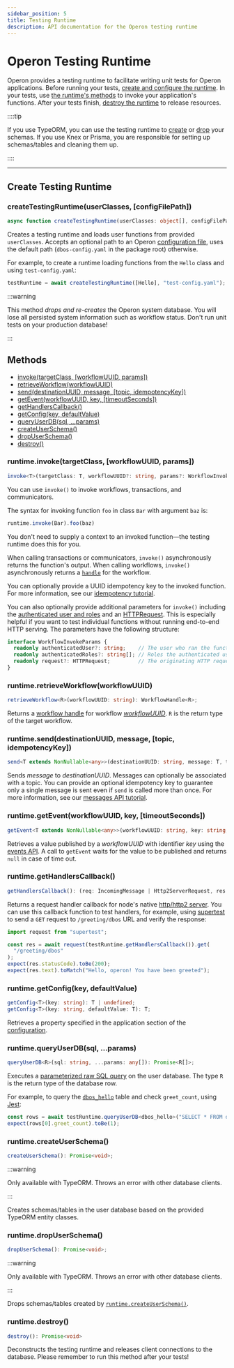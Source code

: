 ```yaml
---
sidebar_position: 5
title: Testing Runtime
description: API documentation for the Operon testing runtime
---
```


# Operon Testing Runtime

Operon provides a testing runtime to facilitate writing unit tests for Operon applications.
Before running your tests, [create and configure the runtime](#create-testing-runtime).
In your tests, use [the runtime's methods](#methods) to invoke your application's functions.
After your tests finish, [destroy the runtime](#runtimedestroy) to release resources.

::::tip

If you use TypeORM, you can use the testing runtime to [create](#runtimecreateuserschema) or [drop](#runtimedropuserschema) your schemas.
If you use Knex or Prisma, you are responsible for setting up schemas/tables and cleaning them up.

::::

---

## Create Testing Runtime

### createTestingRuntime(userClasses, \[configFilePath\])
```typescript
async function createTestingRuntime(userClasses: object[], configFilePath: string = operonConfigFilePath): Promise<OperonTestingRuntime>
```

Creates a testing runtime and loads user functions from provided `userClasses`.
Accepts an optional path to an Operon [configuration file](./configuration.md), uses the default path (`dbos-config.yaml` in the package root) otherwise.

For example, to create a runtime loading functions from the `Hello` class and using `test-config.yaml`:
```typescript
testRuntime = await createTestingRuntime([Hello], "test-config.yaml");
```

:::warning

This method *drops and re-creates* the Operon system database. You will lose all persisted system information such as workflow status. Don't run unit tests on your production database!

:::

## Methods
- [invoke(targetClass, \[workflowUUID, params\])](#runtimeinvoketargetclass-workflowuuid-params)
- [retrieveWorkflow(workflowUUID)](#runtimeretrieveworkflowworkflowuuid)
- [send(destinationUUID, message, \[topic, idempotencyKey\])](#runtimesenddestinationuuid-message-topic-idempotencykey)
- [getEvent(workflowUUID, key, \[timeoutSeconds\])](#runtimegeteventworkflowuuid-key-timeoutseconds)
- [getHandlersCallback()](#runtimegethandlerscallback)
- [getConfig(key, defaultValue)](#runtimegetconfigkey-defaultvalue)
- [queryUserDB(sql, ...params)](#runtimequeryuserdbsql-params)
- [createUserSchema()](#runtimecreateuserschema)
- [dropUserSchema()](#runtimedropuserschema)
- [destroy()](#runtimedestroy)

### runtime.invoke(targetClass, \[workflowUUID, params\])
```typescript
invoke<T>(targetClass: T, workflowUUID?: string, params?: WorkflowInvokeParams): InvokeFuncs<T>
```

You can use `invoke()` to invoke workflows, transactions, and communicators.

The syntax for invoking function `foo` in class `Bar` with argument `baz` is:

```typescript
runtime.invoke(Bar).foo(baz)
```

You don't need to supply a context to an invoked function&#8212;the testing runtime does this for you.

When calling transactions or communicators, `invoke()` asynchronously returns the function's output.
When calling workflows, `invoke()` asynchronously returns a [`handle`](./workflow-handles) for the workflow.

You can optionally provide a UUID idempotency key to the invoked function.
For more information, see our [idempotency tutorial](../tutorials/idempotency-tutorial.md).

You can also optionally provide additional parameters for `invoke()` including the [authenticated user and roles](../tutorials/authentication-authorization.md) and an [HTTPRequest](./contexts.md#ctxtrequest). This is especially helpful if you want to test individual functions without running end-to-end HTTP serving. The parameters have the following structure:

```typescript
interface WorkflowInvokeParams {
  readonly authenticatedUser?: string;    // The user who ran the function.
  readonly authenticatedRoles?: string[]; // Roles the authenticated user has.
  readonly request?: HTTPRequest;         // The originating HTTP request.
}
```

### runtime.retrieveWorkflow(workflowUUID)

```typescript
retrieveWorkflow<R>(workflowUUID: string): WorkflowHandle<R>;
```

Returns a [workflow handle](./workflow-handles.md) for workflow [_workflowUUID_](../tutorials/workflow-tutorial#workflow-identity).
`R` is the return type of the target workflow.

### runtime.send(destinationUUID, message, \[topic, idempotencyKey\])

```typescript
send<T extends NonNullable<any>>(destinationUUID: string, message: T, topic?: string, idempotencyKey?: string): Promise<void>;
```

Sends _message_ to _destinationUUID_.
Messages can optionally be associated with a topic.
You can provide an optional idempotency key to guarantee only a single message is sent even if `send` is called more than once.
For more information, see our [messages API tutorial](../tutorials/workflow-communication-tutorial#messages-api).

### runtime.getEvent(workflowUUID, key, \[timeoutSeconds\])

```typescript
getEvent<T extends NonNullable<any>>(workflowUUID: string, key: string, timeoutSeconds?: number): Promise<T | null>;
```

Retrieves a value published by a _workflowUUID_ with identifier _key_ using the [events API](../tutorials/workflow-communication-tutorial#events-api).
A call to `getEvent` waits for the value to be published and returns `null` in case of time out.

### runtime.getHandlersCallback()

```typescript
getHandlersCallback(): (req: IncomingMessage | Http2ServerRequest, res: ServerResponse | Http2ServerResponse) => Promise<void>;
```

Returns a request handler callback for node's native [http/http2 server](https://nodejs.org/api/http.html#httpcreateserveroptions-requestlistener).
You can use this callback function to test handlers, for example, using [supertest](https://www.npmjs.com/package/supertest) to send a `GET` request to `/greeting/dbos` URL and verify the response:
```typescript
import request from "supertest";

const res = await request(testRuntime.getHandlersCallback()).get(
  "/greeting/dbos"
);
expect(res.statusCode).toBe(200);
expect(res.text).toMatch("Hello, operon! You have been greeted");
```

### runtime.getConfig(key, defaultValue)

```typescript
getConfig<T>(key: string): T | undefined;
getConfig<T>(key: string, defaultValue: T): T;
```

Retrieves a property specified in the application section of the [configuration](./configuration.md#application-configuration).

### runtime.queryUserDB(sql, ...params)

```typescript
queryUserDB<R>(sql: string, ...params: any[]): Promise<R[]>;
```

Executes a [parameterized raw SQL query](https://node-postgres.com/features/queries#parameterized-query) on the user database.
The type `R` is the return type of the database row.

For example, to query the [`dbos_hello`](../getting-started/quickstart-programming-1.md) table and check `greet_count`, using [Jest](https://jestjs.io/):
```typescript
const rows = await testRuntime.queryUserDB<dbos_hello>("SELECT * FROM dbos_hello WHERE name=$1", "operon");
expect(rows[0].greet_count).toBe(1);
```

### runtime.createUserSchema()

```typescript
createUserSchema(): Promise<void>;
```

:::warning

Only available with TypeORM. Throws an error with other database clients.

:::

Creates schemas/tables in the user database based on the provided TypeORM entity classes.

### runtime.dropUserSchema()

```typescript
dropUserSchema(): Promise<void>;
```

:::warning

Only available with TypeORM. Throws an error with other database clients.

:::

Drops schemas/tables created by [`runtime.createUserSchema()`](#runtimecreateuserschema).

### runtime.destroy()

```typescript
destroy(): Promise<void>
```

Deconstructs the testing runtime and releases client connections to the database.
Please remember to run this method after your tests!
